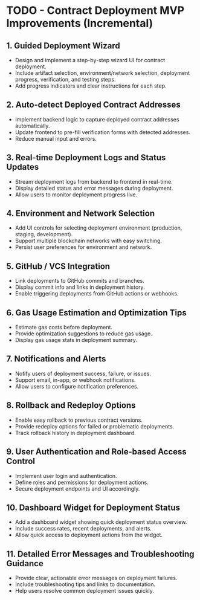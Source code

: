 # TODO - Contract Deployment MVP Improvements (Incremental)

## 1. Guided Deployment Wizard
- Design and implement a step-by-step wizard UI for contract deployment.
- Include artifact selection, environment/network selection, deployment progress, verification, and testing steps.
- Add progress indicators and clear instructions for each step.

## 2. Auto-detect Deployed Contract Addresses
- Implement backend logic to capture deployed contract addresses automatically.
- Update frontend to pre-fill verification forms with detected addresses.
- Reduce manual input and errors.

## 3. Real-time Deployment Logs and Status Updates
- Stream deployment logs from backend to frontend in real-time.
- Display detailed status and error messages during deployment.
- Allow users to monitor deployment progress live.

## 4. Environment and Network Selection
- Add UI controls for selecting deployment environment (production, staging, development).
- Support multiple blockchain networks with easy switching.
- Persist user preferences for environment and network.

## 5. GitHub / VCS Integration
- Link deployments to GitHub commits and branches.
- Display commit info and links in deployment history.
- Enable triggering deployments from GitHub actions or webhooks.

## 6. Gas Usage Estimation and Optimization Tips
- Estimate gas costs before deployment.
- Provide optimization suggestions to reduce gas usage.
- Display gas usage stats in deployment summary.

## 7. Notifications and Alerts
- Notify users of deployment success, failure, or issues.
- Support email, in-app, or webhook notifications.
- Allow users to configure notification preferences.

## 8. Rollback and Redeploy Options
- Enable easy rollback to previous contract versions.
- Provide redeploy options for failed or problematic deployments.
- Track rollback history in deployment dashboard.

## 9. User Authentication and Role-based Access Control
- Implement user login and authentication.
- Define roles and permissions for deployment actions.
- Secure deployment endpoints and UI accordingly.

## 10. Dashboard Widget for Deployment Status
- Add a dashboard widget showing quick deployment status overview.
- Include success rates, recent deployments, and alerts.
- Allow quick access to deployment actions from the widget.

## 11. Detailed Error Messages and Troubleshooting Guidance
- Provide clear, actionable error messages on deployment failures.
- Include troubleshooting tips and links to documentation.
- Help users resolve common deployment issues quickly.